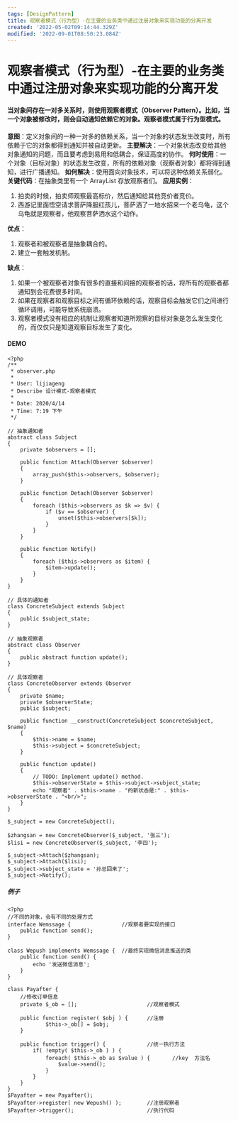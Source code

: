 ```yaml
---
tags: [DesignPattern]
title: 观察者模式（行为型）-在主要的业务类中通过注册对象来实现功能的分离开发
created: '2022-05-02T09:14:44.329Z'
modified: '2022-09-01T08:50:23.084Z'
---
```


# 观察者模式（行为型）-在主要的业务类中通过注册对象来实现功能的分离开发

#### 当对象间存在一对多关系时，则使用观察者模式（Observer Pattern）。比如，当一个对象被修改时，则会自动通知依赖它的对象。观察者模式属于行为型模式。

**意图**：定义对象间的一种一对多的依赖关系，当一个对象的状态发生改变时，所有依赖于它的对象都得到通知并被自动更新。
**主要解决**：一个对象状态改变给其他对象通知的问题，而且要考虑到易用和低耦合，保证高度的协作。
**何时使用**：一个对象（目标对象）的状态发生改变，所有的依赖对象（观察者对象）都将得到通知，进行广播通知。
**如何解决**：使用面向对象技术，可以将这种依赖关系弱化。
**关键代码**：在抽象类里有一个 ArrayList 存放观察者们。
**应用实例**： 
1. 拍卖的时候，拍卖师观察最高标价，然后通知给其他竞价者竞价。 
2. 西游记里面悟空请求菩萨降服红孩儿，菩萨洒了一地水招来一个老乌龟，这个乌龟就是观察者，他观察菩萨洒水这个动作。

**优点**： 
1. 观察者和被观察者是抽象耦合的。 
2. 建立一套触发机制。

**缺点**： 
1. 如果一个被观察者对象有很多的直接和间接的观察者的话，将所有的观察者都通知到会花费很多时间。 
2. 如果在观察者和观察目标之间有循环依赖的话，观察目标会触发它们之间进行循环调用，可能导致系统崩溃。 
3. 观察者模式没有相应的机制让观察者知道所观察的目标对象是怎么发生变化的，而仅仅只是知道观察目标发生了变化。

#### DEMO
```
<?php
/**
 * observer.php
 *
 * User: lijiageng
 * Describe 设计模式-观察者模式
 *
 * Date: 2020/4/14
 * Time: 7:19 下午
 */

// 抽象通知者
abstract class Subject
{
    private $observers = [];

    public function Attach(Observer $observer)
    {
        array_push($this->observers, $observer);
    }

    public function Detach(Observer $observer)
    {
        foreach ($this->observers as $k => $v) {
            if ($v == $observer) {
                unset($this->observers[$k]);
            }
        }
    }

    public function Notify()
    {
        foreach ($this->observers as $item) {
            $item->update();
        }
    }
}

// 具体的通知者
class ConcreteSubject extends Subject
{
    public $subject_state;
}

// 抽象观察者
abstract class Observer
{
    public abstract function update();
}

// 具体观察者
class ConcreteObserver extends Observer
{
    private $name;
    private $observerState;
    public $subject;

    public function __construct(ConcreteSubject $concreteSubject, $name)
    {
        $this->name = $name;
        $this->subject = $concreteSubject;
    }

    public function update()
    {
        // TODO: Implement update() method.
        $this->observerState = $this->subject->subject_state;
        echo "观察者" . $this->name . "的新状态是:" . $this->observerState . "<br/>";
    }
}

$_subject = new ConcreteSubject();

$zhangsan = new ConcreteObserver($_subject, '张三');
$lisi = new ConcreteObserver($_subject, '李四');

$_subject->Attach($zhangsan);
$_subject->Attach($lisi);
$_subject->subject_state = '孙总回来了';
$_subject->Notify();
```
##### 例子
```
<?php
//不同的对象，会有不同的处理方式
interface Wemssage {				//观察者要实现的接口
	public function send();
}

class Wepush implements Wemssage {  //最终实现微信消息推送的类
	public function send() {
		echo '发送微信消息';
	}
}

class Payafter {
	//修改订单信息
	private $_ob = [];						//观察者模式

	public function register( $obj ) {		//注册
			$this->_ob[] = $obj;
	}

	public function trigger() {				//统一执行方法
		if( !empty( $this->_ob ) ) {
			foreach( $this->_ob as $value ) {		//key  方法名
				$value->send();
			}
		}
	}
}
$Payafter = new Payafter();
$Payafter->register( new Wepush() );		//注册观察者
$Payafter->trigger();						//执行代码
```
